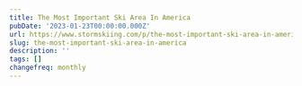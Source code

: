 ```yaml
---
title: The Most Important Ski Area In America
pubDate: '2023-01-23T00:00:00.000Z'
url: https://www.stormskiing.com/p/the-most-important-ski-area-in-america
slug: the-most-important-ski-area-in-america
description: ''
tags: []
changefreq: monthly
---
```


<!-- Add post content below -->
